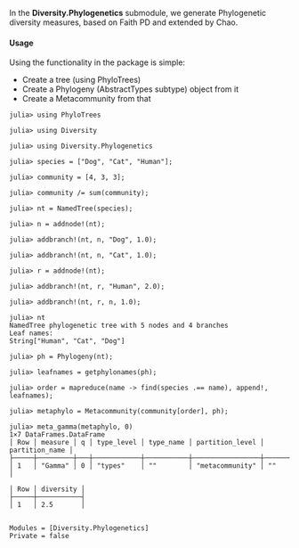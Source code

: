 In the **Diversity.Phylogenetics** submodule, we generate Phylogenetic
diversity measures, based on Faith PD and extended by Chao.

#### Usage

Using the functionality in the package is simple:

 - Create a tree (using PhyloTrees)
 - Create a Phylogeny (AbstractTypes subtype) object from it
 - Create a Metacommunity from that

```
julia> using PhyloTrees

julia> using Diversity

julia> using Diversity.Phylogenetics

julia> species = ["Dog", "Cat", "Human"];

julia> community = [4, 3, 3];

julia> community /= sum(community);

julia> nt = NamedTree(species);

julia> n = addnode!(nt);

julia> addbranch!(nt, n, "Dog", 1.0);

julia> addbranch!(nt, n, "Cat", 1.0);

julia> r = addnode!(nt);

julia> addbranch!(nt, r, "Human", 2.0);

julia> addbranch!(nt, r, n, 1.0);

julia> nt
NamedTree phylogenetic tree with 5 nodes and 4 branches
Leaf names:
String["Human", "Cat", "Dog"]

julia> ph = Phylogeny(nt);

julia> leafnames = getphylonames(ph);

julia> order = mapreduce(name -> find(species .== name), append!, leafnames);

julia> metaphylo = Metacommunity(community[order], ph);

julia> meta_gamma(metaphylo, 0)
1×7 DataFrames.DataFrame
│ Row │ measure │ q │ type_level │ type_name │ partition_level │ partition_name │
├─────┼─────────┼───┼────────────┼───────────┼─────────────────┼────────────────┤
│ 1   │ "Gamma" │ 0 │ "types"    │ ""        │ "metacommunity" │ ""             │

│ Row │ diversity │
├─────┼───────────┤
│ 1   │ 2.5       │

```

```@contents
```

```@autodocs
Modules = [Diversity.Phylogenetics]
Private = false
```

```@index
```
